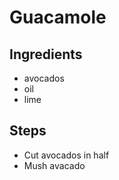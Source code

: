 # Guacamole

## Ingredients 

- avocados
- oil
- lime

## Steps
- Cut avocados in half
- Mush avacado